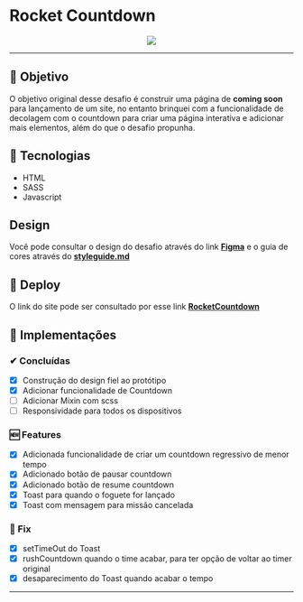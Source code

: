 # Rocket Countdown 

<div align="center" width='20%' height="100px">
 <img src='https://efficient-sloth-d85.notion.site/image/https%3A%2F%2Fs3-us-west-2.amazonaws.com%2Fsecure.notion-static.com%2F4ae14d1c-890d-4c40-8ab1-31369ba44cde%2FMacBook_Pro_16_inch.png?table=block&id=19099266-a58e-43c8-9e87-6e4fd7b22df1&spaceId=08f749ff-d06d-49a8-a488-9846e081b224&width=2000&userId=&cache=v2'>
</div>

---

## 🎉 Objetivo
O objetivo original desse desafio é construir uma página de **coming soon** para lançamento de um site, no entanto brinquei com a funcionalidade
de decolagem com o countdown para criar uma página interativa e adicionar mais elementos, além do que o desafio propunha.

## 🔩 Tecnologias
- HTML
- SASS
- Javascript

## Design
Você pode consultar o design do desafio através do link **[Figma](https://www.figma.com/file/o7NUQQZdL7Up7RgnwLJtf0/DD-Countdown-Copy?fuid=898242652746725678)** e o guia de cores através do **[styleguide.md](/styleguide.md)**

## 🚀 Deploy
O link do site pode ser consultado por esse link **[RocketCountdown](https://rocketcoundown-lpecd5d4c-pedrovinhas.vercel.app/)**

## 🧱 Implementações

### ✔ Concluídas
- [X] Construção do design fiel ao protótipo
- [X] Adicionar funcionalidade de Countdown
- [ ] Adicionar Mixin com scss
- [ ] Responsividade para todos os dispositivos

### 🆕 Features
- [X] Adicionada funcionalidade de criar um countdown regressivo de menor tempo
- [X] Adicionado botão de pausar countdown
- [X] Adicionado botão de resume countdown
- [X] Toast para quando o foguete for lançado
- [X] Toast com mensagem para missão cancelada

### 🔨 Fix
- [X] setTimeOut do Toast
- [X] rushCountdown quando o time acabar, para ter opção de voltar ao timer original
- [X] desaparecimento do Toast quando acabar o tempo
---
